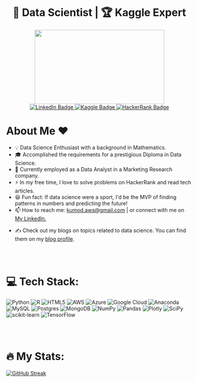 <div align="center"> 
<h1> 
  🔮 Data Scientist | 🏆 Kaggle Expert                        
</h1>
</div> 

<img src="https://komarev.com/ghpvc/?username=kumod007&style=flat-square&color=blue" alt=""/>

<div align="center">
  
  <img src="https://media.giphy.com/media/dWesBcTLavkZuG35MI/giphy.gif" width="350" height="200"/>
</div>
<div align="center">
<div id="badges">
  <a href="https://www.linkedin.com/in/kumod-sharma-ab999124b/">
    <img src="https://img.shields.io/badge/LinkedIn-darkblue?style=for-the-badge&logo=linkedin&logoColor=white" alt="LinkedIn Badge"/>
  </a>
  <a href="https://www.kaggle.com/kdsharma">
    <img src="https://img.shields.io/badge/Kaggle-blue?style=for-the-badge&logo=Kaggle&logoColor=black" alt="Kaggle Badge"/>
  </a>
  <a href="https://www.hackerrank.com/Kumod_Sharma?hr_r=1">
    <img src="https://img.shields.io/badge/HackerRank-darkgreen?style=for-the-badge&logo=hackerrank&logoColor=black" alt="HackerRank Badge"/>
  </a></div></div>



<h1>About Me ❤️</h1>

- 💡 Data Science Enthusiast with a background in Mathematics.
- 🎓 Accomplished the requirements for a prestigious Diploma in Data Science.
- 🏢 Currently employed as a Data Analyst in a Marketing Research company.
- ⚡ In my free time, I love to solve problems on HackerRank and read tech articles.
- 😆 Fun fact: If data science were a sport, I'd be the MVP of finding patterns in numbers and predicting the future!
- 📫 How to reach me: <a href="mailto:kumod.aws@gmail.com">kumod.aws@gmail.com</a> | or connect with me on <a href="https://www.linkedin.com/in/kumod-sharma/">My LinkedIn.</a>
- <p>✍️ Check out my blogs on topics related to data science. You can find them on my <a href="https://medium.com/@kumod.aws">blog profile</a>.</p>

<br>
<br>

# 💻 Tech Stack:
![Python](https://img.shields.io/badge/python-3670A0?style=for-the-badge&logo=python&logoColor=ffdd54) ![R](https://img.shields.io/badge/r-%23276DC3.svg?style=for-the-badge&logo=r&logoColor=white) ![HTML5](https://img.shields.io/badge/html5-%23E34F26.svg?style=for-the-badge&logo=html5&logoColor=white) ![AWS](https://img.shields.io/badge/AWS-%23FF9900.svg?style=for-the-badge&logo=amazon-aws&logoColor=white) ![Azure](https://img.shields.io/badge/azure-%230072C6.svg?style=for-the-badge&logo=azure-devops&logoColor=white) ![Google Cloud](https://img.shields.io/badge/Google%20Cloud-%234285F4.svg?style=for-the-badge&logo=google-cloud&logoColor=white) ![Anaconda](https://img.shields.io/badge/Anaconda-%2344A833.svg?style=for-the-badge&logo=anaconda&logoColor=white) ![MySQL](https://img.shields.io/badge/mysql-%2300f.svg?style=for-the-badge&logo=mysql&logoColor=white) ![Postgres](https://img.shields.io/badge/postgres-%23316192.svg?style=for-the-badge&logo=postgresql&logoColor=white) ![MongoDB](https://img.shields.io/badge/MongoDB-%234ea94b.svg?style=for-the-badge&logo=mongodb&logoColor=white) ![NumPy](https://img.shields.io/badge/numpy-%23013243.svg?style=for-the-badge&logo=numpy&logoColor=white) ![Pandas](https://img.shields.io/badge/pandas-%23150458.svg?style=for-the-badge&logo=pandas&logoColor=white) ![Plotly](https://img.shields.io/badge/Plotly-%233F4F75.svg?style=for-the-badge&logo=plotly&logoColor=white) ![SciPy](https://img.shields.io/badge/SciPy-%230C55A5.svg?style=for-the-badge&logo=scipy&logoColor=%white) ![scikit-learn](https://img.shields.io/badge/scikit--learn-%23F7931E.svg?style=for-the-badge&logo=scikit-learn&logoColor=white) ![TensorFlow](https://img.shields.io/badge/TensorFlow-%23FF6F00.svg?style=for-the-badge&logo=TensorFlow&logoColor=white)


<br>
<br>

# :fire: My Stats:


[![GitHub Streak](http://github-readme-streak-stats.herokuapp.com?user=kumod007&theme=highcontrast&date_format=M%20j%5B%2C%20Y%5D)](https://git.io/streak-stats)

